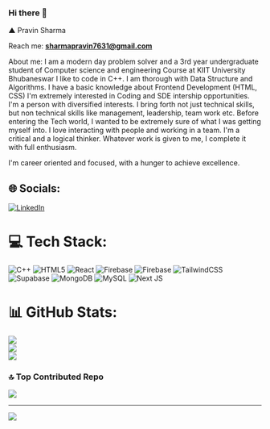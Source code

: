 ### Hi there 👋
▲ Pravin Sharma


Reach me: **sharmapravin7631@gmail.com**

About me:
I am a modern day problem solver and a 3rd year undergraduate student of Computer science and engineering Course at KIIT University Bhubaneswar
I like to code in C++. I am thorough with Data Structure and Algorithms. I have a basic knowledge about Frontend Development (HTML, CSS) 
I'm extremely interested in Coding and SDE intership opportunities.
I'm a person with diversified interests. I bring forth not just technical skills, but non technical skills like management, leadership, team work etc. 
Before entering the Tech world, I wanted to be extremely sure of what I was getting myself into.
I love interacting with people and working in a team. I'm a critical and a logical thinker. 
Whatever work is given to me, I complete it with full enthusiasm.

I'm career oriented and focused, with a hunger to achieve excellence.
## 🌐 Socials:
[![LinkedIn](https://img.shields.io/badge/LinkedIn-%230077B5.svg?logo=linkedin&logoColor=white)](https://linkedin.com/in/https://www.linkedin.com/in/pravin7sharma/) 

# 💻 Tech Stack:
![C++](https://img.shields.io/badge/c++-%2300599C.svg?style=for-the-badge&logo=c%2B%2B&logoColor=white) ![HTML5](https://img.shields.io/badge/html5-%23E34F26.svg?style=for-the-badge&logo=html5&logoColor=white) ![React](https://img.shields.io/badge/react-%2320232a.svg?style=for-the-badge&logo=react&logoColor=%2361DAFB) ![Firebase](https://img.shields.io/badge/Firebase-039BE5?style=for-the-badge&logo=Firebase&logoColor=white) ![Firebase](https://img.shields.io/badge/firebase-%23039BE5.svg?style=for-the-badge&logo=firebase) ![TailwindCSS](https://img.shields.io/badge/tailwindcss-%2338B2AC.svg?style=for-the-badge&logo=tailwind-css&logoColor=white) ![Supabase](https://img.shields.io/badge/Supabase-3ECF8E?style=for-the-badge&logo=supabase&logoColor=white) ![MongoDB](https://img.shields.io/badge/MongoDB-%234ea94b.svg?style=for-the-badge&logo=mongodb&logoColor=white) ![MySQL](https://img.shields.io/badge/mysql-%2300000f.svg?style=for-the-badge&logo=mysql&logoColor=white) ![Next JS](https://img.shields.io/badge/Next-black?style=for-the-badge&logo=next.js&logoColor=white)
# 📊 GitHub Stats:

![](https://camo.githubusercontent.com/b00dd25f12ca7b291d1e952fcfc2f1ed56d4ee091b3a55c001d6e0a885f0642d/68747470733a2f2f6769746875622d726561646d652d73746174732e76657263656c2e6170702f6170693f757365726e616d653d736861726d6170726176696e3736267468656d653d737769667426686964655f626f726465723d66616c736526696e636c7564655f616c6c5f636f6d6d6974733d7472756526636f756e745f707269766174653d66616c7365)<br/>
![](https://github-readme-streak-stats.herokuapp.com/?user=sharmapravin76&theme=swift&hide_border=false)<br/>
![](https://github-readme-stats.vercel.app/api/top-langs/?username=sharmapravin76&theme=swift&hide_border=false&include_all_commits=true&count_private=false&layout=compact)

### 🔝 Top Contributed Repo
![](https://github-contributor-stats.vercel.app/api?username=sharmapravin76&limit=5&theme=dark&combine_all_yearly_contributions=true)

---
[![](https://visitcount.itsvg.in/api?id=sharmapravin76&icon=0&color=0)](https://visitcount.itsvg.in)

<!-- Proudly created with GPRM ( https://gprm.itsvg.in ) -->
